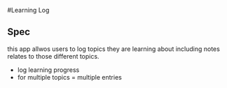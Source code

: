 #Learning Log

## Spec

this app allwos users to log topics they are learning about including notes relates to those different topics.


- log learning progress
- for multiple topics
= multiple entries

